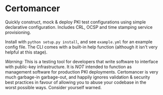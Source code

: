# Certomancer

Quickly construct, mock & deploy PKI test configurations using simple declarative configuration. Includes CRL, OCSP and time stamping service provisioning.

Install with `python setup.py install`, and see `example.yml` for an example config file. The CLI comes with a built-in help function (although it isn't very helpful at this stage).


*Warning:*  This is a testing tool for developers that write software to interface with public-key infrastructure. It is *NOT* intended to function as management software for production PKI deployments. Certomancer is very much garbage-in garbage-out, and happily ignores validation & security best practices in favour of allowing you to abuse your codebase in the worst possible ways. Consider yourself warned.
